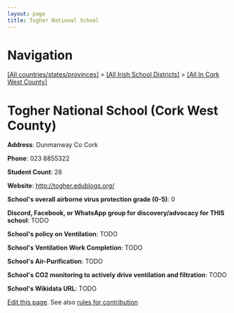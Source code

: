 ```yaml
---
layout: page
title: Togher National School
---
```

# Navigation

[[All countries/states/provinces]](../../..) > [[All Irish School Districts]](../..) > [[All In Cork West County]](..)

# Togher National School (Cork West County)

**Address**: Dunmanway Co Cork

**Phone**: 023 8855322

**Student Count**: 28

**Website**: <http://togher.edublogs.org/>

**School's overall airborne virus protection grade (0-5)**: 0

**Discord, Facebook, or WhatsApp group for discovery/advocacy for THIS school**: TODO

**School's policy on Ventilation**: TODO

**School's Ventilation Work Completion**: TODO

**School's Air-Purification**: TODO

**School's CO2 monitoring to actively drive ventilation and filtration**: TODO

**School's Wikidata URL**: TODO


[Edit this page](https://github.com/ventilate-schools/Ireland/edit/main/./Cork_West_County/Togher_National_School.md). See also [rules for contribution](../../../contribution-rules/)